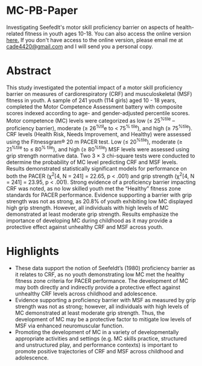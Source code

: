 # MC-PB-Paper
 
 Investigating Seefedlt's motor skill proficiency barrier on aspects of health-related fitness in youth ages 10-18. You can also access the online version [here.](https://doi.org/10.1080/17461391.2022.2153300) If you don't have access to the online version, please email me at cade4420@gmail.com and I will send you a personal copy.

# Abstract
This study investigated the potential impact of a motor skill proficiency barrier on measures of
cardiorespiratory (CRF) and musculoskeletal (MSF) fitness in youth. A sample of 241 youth (114
girls) aged 10 - 18 years, completed the Motor Competence Assessment battery with composite
scores indexed according to age- and gender-adjusted percentile scores. Motor competence
(MC) levels were categorized as low (≤ 25<sup>%tile</sup> – proficiency barrier), moderate (≥ 26<sup>%til</sup>e to < 75<sup>%
tile</sup>), and high (≥ 75<sup>%tile</sup>). CRF levels (Health Risk, Needs Improvement, and Healthy) were
assessed using the Fitnessgram® 20 m PACER test. Low (≤ 20<sup>%tile</sup>), moderate (≥ 21<sup>%tile</sup> to ≤ 80<sup>%
tile</sup>), and high (≥ 80<sup>%tile</sup>) MSF levels were assessed using grip strength normative data. Two 3 × 3
chi-square tests were conducted to determine the probability of MC level predicting CRF and
MSF levels. Results demonstrated statistically significant models for performance on both the
PACER (χ<sup>2</sup>[4, N = 241] = 22.65, p < .001) and grip strength (χ<sup>2</sup>[4, N = 241] = 23.95, p < .001). Strong
evidence of a proficiency barrier impacting CRF was noted, as no low skilled youth met the
“Healthy” fitness zone standards for PACER performance. Evidence supporting a barrier with
grip strength was not as strong, as 20.8% of youth exhibiting low MC displayed high grip
strength. However, all individuals with high levels of MC demonstrated at least moderate grip
strength. Results emphasize the importance of developing MC during childhood as it may
provide a protective effect against unhealthy CRF and MSF across youth.

# Highlights
- These data support the notion of Seefeldt’s (1980) proficiency barrier as it relates to CRF, as no
youth demonstrating low MC met the healthy fitness zone criteria for PACER performance. The
development of MC may both directly and indirectly provide a protective effect against
unhealthy CRF levels across childhood and adolescence.  
- Evidence supporting a proficiency barrier with MSF as measured by grip strength was not as
strong; however, all individuals with high levels of MC demonstrated at least moderate grip
strength. Thus, the development of MC may be a protective factor to mitigate low levels of
MSF via enhanced neuromuscular function.  
- Promoting the development of MC in a variety of developmentally appropriate activities and
settings (e.g. MC skills practice, structured and unstructured play, and performance contexts)
is important to promote positive trajectories of CRF and MSF across childhood and adolescence.
